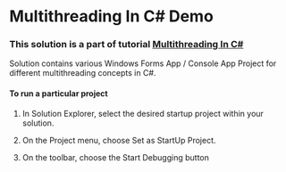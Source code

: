 # Multithreading In C# Demo
### This solution is a part of tutorial [Multithreading In C#](https://kudchikarsk.github.io/multithreading-in-c-sharp/)


Solution contains various Windows Forms App / Console App Project for different multithreading concepts in C#.


#### To run a particular project

  1. In Solution Explorer, select the desired startup project within your solution.

  2. On the Project menu, choose Set as StartUp Project.

  3. On the toolbar, choose the Start Debugging button
